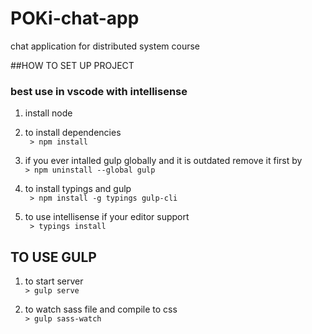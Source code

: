 # POKi-chat-app
chat application for distributed system course

##HOW TO SET UP PROJECT
### best use in vscode with intellisense

1. install node

2. to install dependencies
<br> ``` > npm install```

3. if you ever intalled gulp globally and it is outdated remove it first by<br> ```> npm uninstall --global gulp```  

4. to install typings and gulp
<br> ``` > npm install -g typings gulp-cli```

5. to use intellisense if your editor support
<br> ``` > typings install``` 

## TO USE GULP

1. to start server<br>```> gulp serve``` 

2. to watch sass file and compile to css<br>```> gulp sass-watch```
